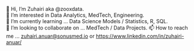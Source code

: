 👋    Hi, I’m Zuhairi aka @zooxdata.   
👀    I’m interested in Data Analytics, MedTech, Engineering.  
🌱    I’m currently learning ... Data Science Models / Statistics, R, SQL.  
💞️   I’m looking to collaborate on ... MedTech / Data Projects. 
📫    How to reach me ... zuhairi.anuar@sonusmed.io or https://www.linkedin.com/in/zuhairi-anuar/ 

<!---
zooxdata/zooxdata is a ✨ special ✨ repository because its `README.md` (this file) appears on your GitHub profile.
You can click the Preview link to take a look at your changes.
--->
